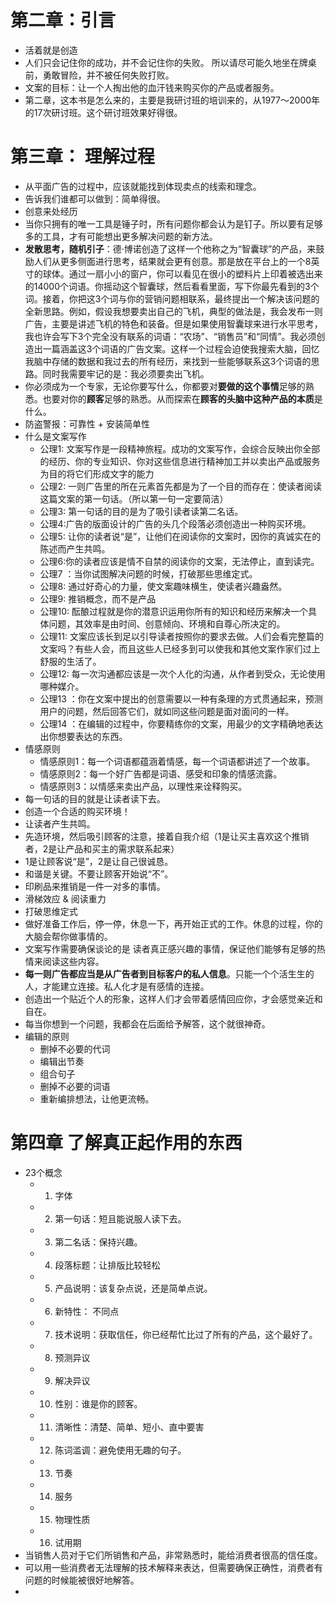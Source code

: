 # 第二章：引言
- 活着就是创造
- 人们只会记住你的成功，并不会记住你的失败。 所以请尽可能久地坐在牌桌前，勇敢冒险，并不被任何失败打败。
- 文案的目标：让一个人掏出他的血汗钱来购买你的产品或者服务。
- 第二章，这本书是怎么来的，主要是我研讨班的培训来的，从1977～2000年的17次研讨班。这个研讨班效果好得很。
# 第三章： 理解过程
- 从平面广告的过程中，应该就能找到体现卖点的线索和理念。
- 告诉我们谁都可以做到：简单得很。
- 创意来处经历
- 当你只拥有的唯一工具是锤子时，所有问题你都会认为是钉子。所以要有足够多的工具，才有可能想出更多解决问题的新方法。
- **发散思考，随机引子**：德·博诺创造了这样一个他称之为“智囊球”的产品，来鼓励人们从更多侧面进行思考，结果就会更有创意。那是放在平台上的一个8英寸的球体。通过一扇小小的窗户，你可以看见在很小的塑料片上印着被选出来的14000个词语。你摇动这个智囊球，然后看看里面，写下你最先看到的3个词。接着，你把这3个词与你的营销问题相联系，最终提出一个解决该问题的全新思路。例如，假设我想要卖出自己的飞机，典型的做法是，我会发布一则广告，主要是讲述飞机的特色和装备。但是如果使用智囊球来进行水平思考，我也许会写下3个完全没有联系的词语：“农场”、“销售员”和“同情”。我必须创造出一篇涵盖这3个词语的广告文案。这样一个过程会迫使我搜索大脑，回忆我脑中存储的数据和我过去的所有经历，来找到一些能够联系这3个词语的思路。同时我需要牢记的是：我必须要卖出飞机。 
- 你必须成为一个专家，无论你要写什么，你都要对**要做的这个事情**足够的熟悉。也要对你的**顾客**足够的熟悉。从而探索在**顾客的头脑中这种产品的本质**是什么。
- 防盗警报：可靠性 + 安装简单性
- 什么是文案写作
	- 公理1:     文案写作是一段精神旅程。成功的文案写作，会综合反映出你全部的经历、你的专业知识、你对这些信息进行精神加工并以卖出产品或服务为目的将它们形成文字的能力
	- 公理2: 一则广告里的所在元素首先都是为了一个目的而存在：使读者阅读这篇文案的第一句话。（所以第一句一定要简洁）
	- 公理3: 第一句话的目的是为了吸引读者读第二名话。
	- 公理4:广告的版面设计的广告的头几个段落必须创造出一种购买环境。
	- 公理5: 让你的读者说“是”，让他们在阅读你的文案时，因你的真诚实在的陈述而产生共鸣。
	- 公理6:你的读者应该是情不自禁的阅读你的文案，无法停止，直到读完。
	- 公理7 ：当你试图解决问题的时候，打破那些思维定式。 
	- 公理8: 通过好奇心的力量，使文案趣味横生，使读者兴趣盎然。
	- 公理9: 推销概念，而不是产品
	- 公理10: 酝酿过程就是你的潜意识运用你所有的知识和经历来解决一个具体问题，其效率是由时间、创意倾向、环境和自尊心所决定的。
	- 公理11: 文案应该长到足以引导读者按照你的要求去做。人们会看完整篇的文案吗？有些人会，而且这些人已经多到可以使我和其他文案作家们过上舒服的生活了。 
	- 公理12: 每一次沟通都应该是一次个人化的沟通，从作者到受众，无论使用哪种媒介。
	- 公理13 ：你在文案中提出的创意需要以一种有条理的方式贯通起来，预测用户的问题，然后回答它们，就如同这些问题是面对面问的一样。 
	- 公理14 ：在编辑的过程中，你要精练你的文案，用最少的文字精确地表达出你想要表达的东西。
- 情感原则
	- 情感原则1：每一个词语都蕴涵着情感，每一个词语都讲述了一个故事。 
	- 情感原则2：每一个好广告都是词语、感受和印象的情感流露。 
	- 情感原则3：以情感来卖出产品，以理性来诠释购买。 
- 每一句话的目的就是让读者读下去。
- 创造一个合适的购买环境！
- 让读者产生共鸣。
- 先造环境，然后吸引顾客的注意，接着自我介绍（1是让买主喜欢这个推销者，2是让产品和买主的需求联系起来）
- 1是让顾客说“是”，2是让自己很诚恳。
- 和谐是关键。不要让顾客开始说“不”。
- 印刷品来推销是一件一对多的事情。
- 滑梯效应 & 阅读重力
- 打破思维定式
- 做好准备工作后，停一停，休息一下，再开始正式的工作。休息的过程，你的大脑会帮你做事情的。
- 文案写作需要确保谈论的是 读者真正感兴趣的事情，保证他们能够有足够的热情来阅读这些内容。
- **每一则广告都应当是从广告者到目标客户的私人信息**。只能一个个活生生的人，才能建立连接。私人化才是有感情的连接。
- 创造出一个贴近个人的形象，这样人们才会带着感情回应你，才会感觉亲近和自在。
- 每当你想到一个问题，我都会在后面给予解答，这个就很神奇。
- 编辑的原则
	- 删掉不必要的代词
	- 编辑出节奏
	- 组合句子
	- 删掉不必要的词语
	- 重新编排想法，让他更流畅。

# 第四章 了解真正起作用的东西
- 23个概念
	- 1. 字体
	- 2. 第一句话：短且能说服人读下去。
	- 3. 第二名话：保持兴趣。
	- 4. 段落标题：让排版比较轻松
	- 5. 产品说明：该复杂点说，还是简单点说。
	- 6. 新特性： 不同点
	- 7. 技术说明：获取信任，你已经帮忙比过了所有的产品，这个最好了。
	- 8. 预测异议
	- 9. 解决异议
	- 10. 性别：谁是你的顾客。
	- 11. 清晰性：清楚、简单、短小、直中要害
	- 12. 陈词滥调：避免使用无趣的句子。
	- 13. 节奏
	- 14. 服务
	- 15. 物理性质
	- 16. 试用期
- 当销售人员对于它们所销售和产品，非常熟悉时，能给消费者很高的信任度。
- 可以用一些消费者无法理解的技术解释来表达，但需要确保正确性，消费者有问题的时候能被很好地解答。
- 